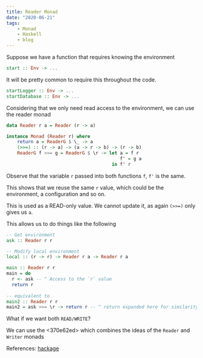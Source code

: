 ```yaml
---
title: Reader Monad
date: "2020-06-21"
tags:
    - Monad
    - Haskell
    - blog
---
```


Suppose we have a function that requires knowing the environment

```hs
start :: Env -> ...
```

It will be pretty common to require this throughout the code.

```hs
startLogger :: Env -> ...
startDatabase :: Env -> ...
```

Considering that we only need read access to the environment, we can use the reader monad

```hs
data Reader r a = Reader (r -> a)

instance Monad (Reader r) where
    return a = ReaderG $ \_ -> a
    (>>=) :: (r -> a) -> (a -> r -> b) -> (r -> b)
    ReaderG f >>= g = ReaderG $ \r -> let a = f r
                                          f' = g a
                                       in f' r
```

Observe that the variable `r` passed into both functions `f`, `f'` is the same.

This shows that we reuse the same `r` value, which could be the environment, a configuration and so on.

This is used as a READ-only value. We cannot update it, as again `(>>=)` only gives us `a`.

This allows us to do things like the following
```hs
-- Get environment
ask :: Reader r r

-- Modify local environment
local :: (r -> r) -> Reader r a -> Reader r a

main :: Reader r r
main = do
  r <- ask -- ^ Access to the `r` value
  return r
  
-- equivalent to 
main2 :: Reader r r
main2 = ask >>= \r -> return r -- ^ return expanded here for similarity with main
```

What if we want both `READ/WRITE`?

We can use the <370e62ed> which combines the ideas of the `Reader` and `Writer` monads

References:
[hackage](https://hackage.haskell.org/package/mtl-2.2.2/docs/Control-Monad-Reader.html)
